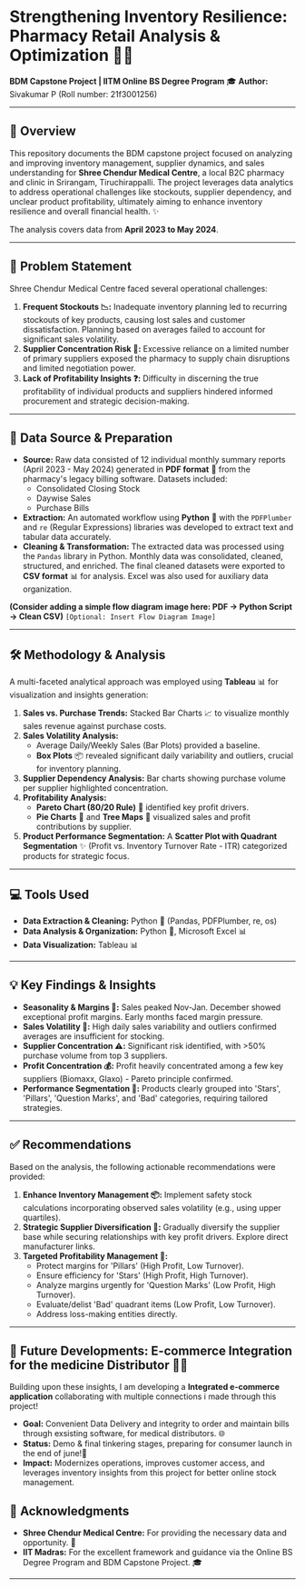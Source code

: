 # Strengthening Inventory Resilience: Pharmacy Retail Analysis & Optimization 🏥💊

**BDM Capstone Project | IITM Online BS Degree Program** 🎓
**Author:** Sivakumar P (Roll number: 21f3001256)

---

## 🎯 Overview

This repository documents the BDM capstone project focused on analyzing and improving inventory management, supplier dynamics, and sales understanding for **Shree Chendur Medical Centre**, a local B2C pharmacy and clinic in Srirangam, Tiruchirappalli. The project leverages data analytics to address operational challenges like stockouts, supplier dependency, and unclear product profitability, ultimately aiming to enhance inventory resilience and overall financial health. ✨

The analysis covers data from **April 2023 to May 2024**.

---

## 🤔 Problem Statement

Shree Chendur Medical Centre faced several operational challenges:

1.  **Frequent Stockouts 📉:** Inadequate inventory planning led to recurring stockouts of key products, causing lost sales and customer dissatisfaction. Planning based on averages failed to account for significant sales volatility.
2.  **Supplier Concentration Risk 🔗:** Excessive reliance on a limited number of primary suppliers exposed the pharmacy to supply chain disruptions and limited negotiation power.
3.  **Lack of Profitability Insights ❓:** Difficulty in discerning the true profitability of individual products and suppliers hindered informed procurement and strategic decision-making.

---

## 💾 Data Source & Preparation

*   **Source:** Raw data consisted of 12 individual monthly summary reports (April 2023 - May 2024) generated in **PDF format** 📄 from the pharmacy's legacy billing software. Datasets included:
    *   Consolidated Closing Stock
    *   Daywise Sales
    *   Purchase Bills
*   **Extraction:** An automated workflow using **Python** 🐍 with the `PDFPlumber` and `re` (Regular Expressions) libraries was developed to extract text and tabular data accurately.
*   **Cleaning & Transformation:** The extracted data was processed using the `Pandas` library in Python. Monthly data was consolidated, cleaned, structured, and enriched. The final cleaned datasets were exported to **CSV format** 📊 for analysis. Excel was also used for auxiliary data organization.

**(Consider adding a simple flow diagram image here: PDF -> Python Script -> Clean CSV)**
`[Optional: Insert Flow Diagram Image]`

---

## 🛠️ Methodology & Analysis

A multi-faceted analytical approach was employed using **Tableau** 📊 for visualization and insights generation:

1.  **Sales vs. Purchase Trends:** Stacked Bar Charts 📈 to visualize monthly sales revenue against purchase costs.
2.  **Sales Volatility Analysis:**
    *   Average Daily/Weekly Sales (Bar Plots) provided a baseline.
    *   **Box Plots** 📦 revealed significant daily variability and outliers, crucial for inventory planning.
3.  **Supplier Dependency Analysis:** Bar charts showing purchase volume per supplier highlighted concentration.
4.  **Profitability Analysis:**
    *   **Pareto Chart (80/20 Rule)** 🎯 identified key profit drivers.
    *   **Pie Charts** 🥧 and **Tree Maps** 🌳 visualized sales and profit contributions by supplier.
5.  **Product Performance Segmentation:** A **Scatter Plot with Quadrant Segmentation** ✨ (Profit vs. Inventory Turnover Rate - ITR) categorized products for strategic focus.

---

## 💻 Tools Used

*   **Data Extraction & Cleaning:** Python 🐍 (Pandas, PDFPlumber, re, os)
*   **Data Analysis & Organization:** Python 🐍, Microsoft Excel 📊
*   **Data Visualization:** Tableau 📊

---

## 💡 Key Findings & Insights

*   **Seasonality & Margins 📅:** Sales peaked Nov-Jan. December showed exceptional profit margins. Early months faced margin pressure.
*   **Sales Volatility 🎢:** High daily sales variability and outliers confirmed averages are insufficient for stocking.
*   **Supplier Concentration ⚠️:** Significant risk identified, with >50% purchase volume from top 3 suppliers.
*   **Profit Concentration 💰:** Profit heavily concentrated among a few key suppliers (Biomaxx, Glaxo) - Pareto principle confirmed.
*   **Performance Segmentation 🧩:** Products clearly grouped into 'Stars', 'Pillars', 'Question Marks', and 'Bad' categories, requiring tailored strategies.

---

## ✅ Recommendations

Based on the analysis, the following actionable recommendations were provided:

1.  **Enhance Inventory Management 📦:** Implement safety stock calculations incorporating observed sales volatility (e.g., using upper quartiles).
2.  **Strategic Supplier Diversification 🤝:** Gradually diversify the supplier base while securing relationships with key profit drivers. Explore direct manufacturer links.
3.  **Targeted Profitability Management 🎯:**
    *   Protect margins for 'Pillars' (High Profit, Low Turnover).
    *   Ensure efficiency for 'Stars' (High Profit, High Turnover).
    *   Analyze margins urgently for 'Question Marks' (Low Profit, High Turnover).
    *   Evaluate/delist 'Bad' quadrant items (Low Profit, Low Turnover).
    *   Address loss-making entities directly.

---

## 🚀 Future Developments: E-commerce Integration for the medicine Distributor 🛒📱

Building upon these insights, I am developing a **Integrated e-commerce application** collaborating with multiple connections i made through this project!

*   **Goal:** Convenient Data Delivery and integrity to order and maintain bills through exsisting software, for medical distributors. 🌐
*   **Status:** Demo & final tinkering stages, preparing for consumer launch in the end of june!🎉
*   **Impact:** Modernizes operations, improves customer access, and leverages inventory insights from this project for better online stock management.

## 🙏 Acknowledgments

*   **Shree Chendur Medical Centre:** For providing the necessary data and opportunity. 💊
*   **IIT Madras:** For the excellent framework and guidance via the Online BS Degree Program and BDM Capstone Project. 🎓

---
